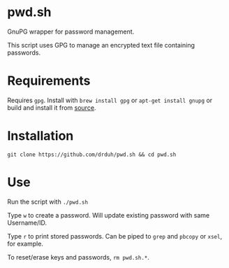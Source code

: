 # pwd.sh
GnuPG wrapper for password management.

This script uses GPG to manage an encrypted text file containing passwords.

# Requirements
Requires `gpg`. Install with `brew install gpg` or `apt-get install gnupg` or build and install it from [source](https://www.gnupg.org/download/index.html).

# Installation

    git clone https://github.com/drduh/pwd.sh && cd pwd.sh
    
# Use

Run the script with `./pwd.sh`
    
Type `w` to create a password. Will update existing password with same Username/ID.

Type `r` to print stored passwords. Can be piped to `grep` and `pbcopy` or `xsel`, for example.

To reset/erase keys and passwords, `rm pwd.sh.*`.

